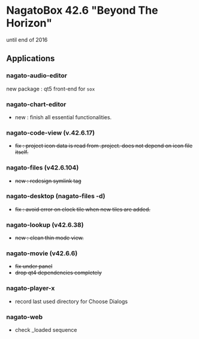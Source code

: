 # NagatoBox 42.6 "Beyond The Horizon"

until end of 2016

## Applications

### nagato-audio-editor

new package : qt5 front-end for `sox`

### nagato-chart-editor

+ new :  finish all essential functionalities.

### nagato-code-view (v.42.6.17)

+ ~~fix : project icon data is read from .project. does not depend on icon file itself.~~

### nagato-files (v42.6.104)

+ ~~new : redesign symlink tag~~

### nagato-desktop (nagato-files -d)

+ ~~fix : avoid error on clock tile when new tiles are added.~~

### nagato-lookup (v42.6.38)

+ ~~new : clean thin mode view.~~

### nagato-movie (v42.6.6)

+ ~~fix under panel~~
+ ~~drop qt4 dependencies completely~~

### nagato-player-x

+ record last used directory for Choose Dialogs

### nagato-web

+ check _loaded sequence
